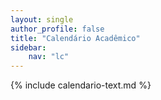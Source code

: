```yaml
---
layout: single
author_profile: false
title: "Calendário Acadêmico"
sidebar:
    nav: "lc"
---
```


{% include calendario-text.md %}
